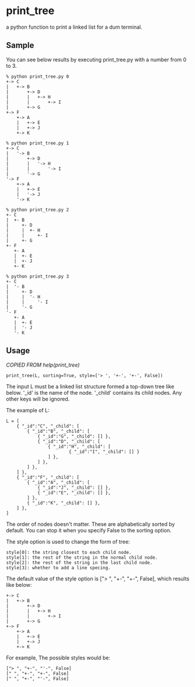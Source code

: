 print_tree
==========

a python function to print a linked list for a dum terminal.

## Sample

You can see below results by executing print_tree.py with a number from 0 to 3.

```
% python print_tree.py 0
+-> C
|   +-> B
|       +-> D
|       |   +-> H
|       |       +-> I
|       +-> G
+-> F
    +-> A
    |   +-> E
    |   +-> J
    +-> K

% python print_tree.py 1
+-> C
|   '-> B
|       +-> D
|       |   '-> H
|       |       '-> I
|       '-> G
'-> F
    +-> A
    |   +-> E
    |   '-> J
    '-> K

% python print_tree.py 2
+- C
|  +- B
|     +- D
|     |  +- H
|     |     +- I
|     +- G
+- F
   +- A
   |  +- E
   |  +- J
   +- K

% python print_tree.py 3
+- C
|  '- B
|     +- D
|     |  '- H
|     |     '- I
|     '- G
'- F
   +- A
   |  +- E
   |  '- J
   '- K
```

## Usage

*COPIED FROM help(print_tree)*

```
print_tree(L, sorting=True, style=['> ', '+-', '+-', False])
```

The input L must be a linked list structure formed a top-down tree
like below.  '_id' is the name of the node.  '_child' contains its
child nodes.  Any other keys will be ignored.

The example of L:

```
L = [
    { "_id":"C", "_child": [
        { "_id":"B", "_child": [
            { "_id":"G", "_child": [] },
            { "_id":"D", "_child": [
                { "_id":"H", "_child": [
                        { "_id":"I", "_child": [] }
                ] },
            ] },
        ] },
    ] },
    { "_id":"F", "_child": [
        { "_id":"A", "_child": [
            { "_id":"J", "_child": [] },
            { "_id":"E", "_child": [] },
        ] },
        { "_id":"K", "_child": [] },
    ] },
]
```

The order of nodes doesn't matter.  These are alphabetically sorted
by default.  You can stop it when you specify False to the sorting
option.

The style option is used to change the form of tree:

    style[0]: the string closest to each child node.
    style[1]: the rest of the string in the normal child node.
    style[2]: the rest of the string in the last child node.
    style[3]: whether to add a line specing.

The default value of the style option is ["> ", "+-", "+-", False],
which results like below:

    +-> C
    |   +-> B
    |       +-> D
    |       |   +-> H
    |       |       +-> I
    |       +-> G
    +-> F
        +-> A
        |   +-> E
        |   +-> J
        +-> K

For example, The possible styles would be:

```
["> ", "+-", "'-", False]
[" ", "+-", "+-", False]
[" ", "+-", "'-", False]
```

